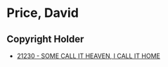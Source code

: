 # Price, David

## Copyright Holder

- [21230 - SOME CALL IT HEAVEN, I CALL IT HOME](/hymns/21230.md)

